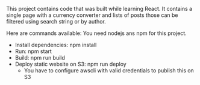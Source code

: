 This project contains code that was built while learning React. It contains a single page with a currency converter and lists of posts those can be filtered using 
search string or by author.


Here are commands available:
You need nodejs ans npm for this project.


- Install dependencies: npm install
- Run: npm start
- Build: npm run build
- Deploy static website on S3: npm run deploy
    - You have to configure awscli with valid credentials to publish this on S3